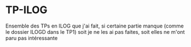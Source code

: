 # TP-ILOG

Ensemble des TPs en ILOG que j'ai fait, si certaine partie manque (comme le dossier ILOGD dans le TP1) soit je ne les ai pas faites, soit elles ne m'ont paru pas intéressante
